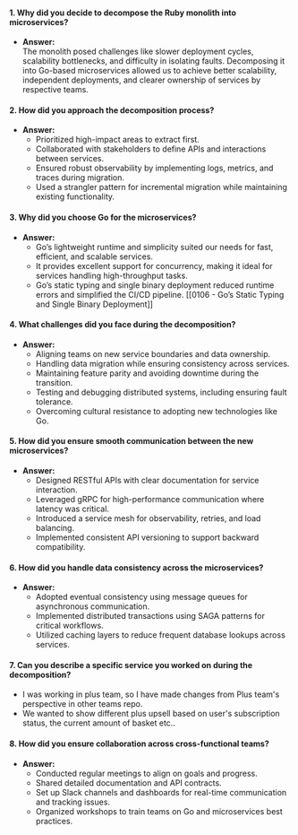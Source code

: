 #### **1. Why did you decide to decompose the Ruby monolith into microservices?**

- **Answer:**  
    The monolith posed challenges like slower deployment cycles, scalability bottlenecks, and difficulty in isolating faults. Decomposing it into Go-based microservices allowed us to achieve better scalability, independent deployments, and clearer ownership of services by respective teams.

#### **2. How did you approach the decomposition process?**

- **Answer:**
    - Prioritized high-impact areas to extract first.
    - Collaborated with stakeholders to define APIs and interactions between services.
    - Ensured robust observability by implementing logs, metrics, and traces during migration.
    - Used a strangler pattern for incremental migration while maintaining existing functionality.

#### **3. Why did you choose Go for the microservices?**

- **Answer:**
    - Go’s lightweight runtime and simplicity suited our needs for fast, efficient, and scalable services.
    - It provides excellent support for concurrency, making it ideal for services handling high-throughput tasks.
    - Go’s static typing and single binary deployment reduced runtime errors and simplified the CI/CD pipeline. [[0106 - Go’s Static Typing and Single Binary Deployment]]

#### **4. What challenges did you face during the decomposition?**

- **Answer:**
    - Aligning teams on new service boundaries and data ownership.
    - Handling data migration while ensuring consistency across services.
    - Maintaining feature parity and avoiding downtime during the transition.
    - Testing and debugging distributed systems, including ensuring fault tolerance.
    - Overcoming cultural resistance to adopting new technologies like Go.

#### **5. How did you ensure smooth communication between the new microservices?**

- **Answer:**
    - Designed RESTful APIs with clear documentation for service interaction.
    - Leveraged gRPC for high-performance communication where latency was critical.
    - Introduced a service mesh for observability, retries, and load balancing.
    - Implemented consistent API versioning to support backward compatibility.

#### **6. How did you handle data consistency across the microservices?**

- **Answer:**
    - Adopted eventual consistency using message queues for asynchronous communication.
    - Implemented distributed transactions using SAGA patterns for critical workflows.
    - Utilized caching layers to reduce frequent database lookups across services.

#### **7. Can you describe a specific service you worked on during the decomposition?**
- I was working in plus team, so I have made changes from Plus team's perspective in other teams repo.
- We wanted to show different plus upsell based on user's subscription status, the current amount of basket etc..

#### **8. How did you ensure collaboration across cross-functional teams?**

- **Answer:**
    - Conducted regular meetings to align on goals and progress.
    - Shared detailed documentation and API contracts.
    - Set up Slack channels and dashboards for real-time communication and tracking issues.
    - Organized workshops to train teams on Go and microservices best practices.